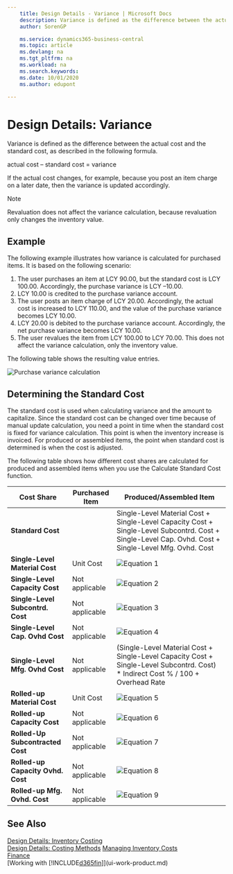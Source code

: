 ```yaml
---
    title: Design Details - Variance | Microsoft Docs
    description: Variance is defined as the difference between the actual cost and the standard cost, as described in the following formula.
    author: SorenGP

    ms.service: dynamics365-business-central
    ms.topic: article
    ms.devlang: na
    ms.tgt_pltfrm: na
    ms.workload: na
    ms.search.keywords:
    ms.date: 10/01/2020
    ms.author: edupont

---
```

# Design Details: Variance
Variance is defined as the difference between the actual cost and the standard cost, as described in the following formula.  

 actual cost – standard cost = variance  

 If the actual cost changes, for example, because you post an item charge on a later date, then the variance is updated accordingly.  

> [!NOTE]  
>  Revaluation does not affect the variance calculation, because revaluation only changes the inventory value.  

## Example  
 The following example illustrates how variance is calculated for purchased items. It is based on the following scenario:  

1.  The user purchases an item at LCY 90.00, but the standard cost is LCY 100.00. Accordingly, the purchase variance is LCY –10.00.  
2.  LCY 10.00 is credited to the purchase variance account.  
3.  The user posts an item charge of LCY 20.00. Accordingly, the actual cost is increased to LCY 110.00, and the value of the purchase variance becomes LCY 10.00.  
4.  LCY 20.00 is debited to the purchase variance account. Accordingly, the net purchase variance becomes LCY 10.00.  
5.  The user revalues the item from LCY 100.00 to LCY 70.00. This does not affect the variance calculation, only the inventory value.  

 The following table shows the resulting value entries.  

 ![Purchase variance calculation](media/design_details_inventory_costing_11_purchase_variance.png "Purchase variance calculation")  

## Determining the Standard Cost  
 The standard cost is used when calculating variance and the amount to capitalize. Since the standard cost can be changed over time because of manual update calculation, you need a point in time when the standard cost is fixed for variance calculation. This point is when the inventory increase is invoiced. For produced or assembled items, the point when standard cost is determined is when the cost is adjusted.  

 The following table shows how different cost shares are calculated for produced and assembled items when you use the Calculate Standard Cost function.  

|Cost Share|Purchased Item|Produced/Assembled Item|  
|----------------|--------------------|------------------------------|  
|**Standard Cost**||Single-Level Material Cost + Single-Level Capacity Cost + Single-Level Subcontrd. Cost + Single-Level Cap. Ovhd. Cost + Single-Level Mfg. Ovhd. Cost|  
|**Single-Level Material Cost**|Unit Cost|![Equation 1](media/design_details_inventory_costing_11_equation_1.png "Equation 1")|  
|**Single-Level Capacity Cost**|Not applicable|![Equation 2](media/design_details_inventory_costing_11_equation_2.png "Equation 2")|  
|**Single-Level Subcontrd. Cost**|Not applicable|![Equation 3](media/design_details_inventory_costing_11_equation_3.png "Equation 3")|  
|**Single-Level Cap. Ovhd Cost**|Not applicable|![Equation 4](media/design_details_inventory_costing_11_equation_4.png "Equation 4")|  
|**Single-Level Mfg. Ovhd Cost**|Not applicable|(Single-Level Material Cost + Single-Level Capacity Cost + Single-Level Subcontrd. Cost) * Indirect Cost % / 100 + Overhead Rate|  
|**Rolled-up Material Cost**|Unit Cost|![Equation 5](media/design_details_inventory_costing_11_equation_5.png "Equation 5")|  
|**Rolled-up Capacity Cost**|Not applicable|![Equation 6](media/design_details_inventory_costing_11_equation_6.png "Equation 6")|  
|**Rolled-Up Subcontracted Cost**|Not applicable|![Equation 7](media/design_details_inventory_costing_11_equation_7.png "Equation 7")|  
|**Rolled-up Capacity Ovhd. Cost**|Not applicable|![Equation 8](media/design_details_inventory_costing_11_equation_8.png "Equation 8")|  
|**Rolled-up Mfg. Ovhd. Cost**|Not applicable|![Equation 9](media/design_details_inventory_costing_11_equation_9.png "Equation 9")|  

## See Also  
 [Design Details: Inventory Costing](design-details-inventory-costing.md)   
 [Design Details: Costing Methods](design-details-costing-methods.md)
 [Managing Inventory Costs](finance-manage-inventory-costs.md)  
 [Finance](finance.md)  
 [Working with [!INCLUDE[d365fin](includes/d365fin_md.md)]](ui-work-product.md)
